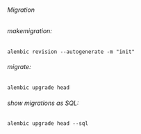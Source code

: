 ###### Migration
###### makemigration:
```shell
alembic revision --autogenerate -m "init"
```

###### migrate:
```shell
alembic upgrade head
```


###### show migrations as SQL:
```shell
alembic upgrade head --sql
```
